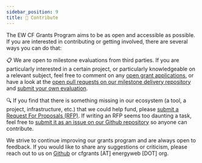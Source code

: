 ```yaml
---
sidebar_position: 9
title: 🫶 Contribute
---
```


The EW CF Grants Program aims to be as open and accessible as possible. If you are interested in contributing or getting involved, there are several ways you can do that:

📋 We are open to milestone evaluations from third parties. If you are particularly interested in a certain project, or particularly knowledgeable on a relevant subject, feel free to comment on any [open grant applications](https://github.com/Energy-Web-Community-Fund/Energy-Web-Community-Fund-Grants-Program/issues?q=is%3Aopen+label%3A%22ready+for+review%22+sort%3Aupdated-desc), or have a look at the [open pull requests on our milestone delivery repository](https://github.com/Energy-Web-Community-Fund/Grant-Milestone-Delivery/pulls) and [submit your own evaluation](https://github.com/Energy-Web-Community-Fund/Grant-Milestone-Delivery#ballot_box_with_check-external-evaluations).

🔍 If you find that there is something missing in our ecosystem (a tool, a project, infrastructure, etc.) that we could help fund, please [submit a Request For Proposals (RFP)](https://github.com/Energy-Web-Community-Fund/Energy-Web-Community-Fund-Grants-Program/blob/master/README.md#mailbox_with_mail-suggest-a-project). If writing an RFP seems too daunting a task, feel free to [submit it as an issue on our Github repository](https://github.com/Energy-Web-Community-Fund/Energy-Web-Community-Fund-Grants-Program/issues) so anyone can contribute.

We strive to continue improving our grants program and are always open to feedback. If you would like to share any suggestions or criticism, please reach out to us on [Github](https://github.com/Energy-Web-Community-Fund/Energy-Web-Community-Fund-Grants-Program) or cfgrants [AT] energyweb [DOT] org.